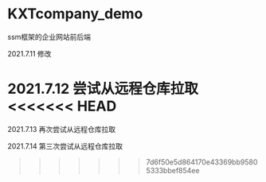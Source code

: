 # KXTcompany_demo
ssm框架的企业网站前后端

2021.7.11 修改

2021.7.12 尝试从远程仓库拉取
<<<<<<< HEAD
=======

2021.7.13 再次尝试从远程仓库拉取

2021.7.14 第三次尝试从远程仓库拉取
>>>>>>> 7d6f50e5d864170e43369bb95805333bbef854ee
